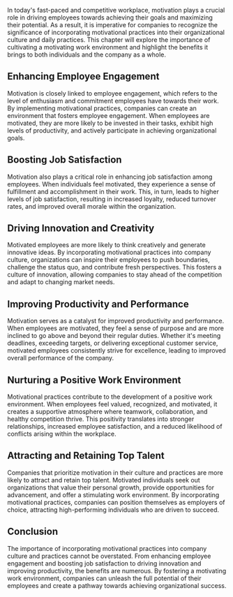 
In today's fast-paced and competitive workplace, motivation plays a crucial role in driving employees towards achieving their goals and maximizing their potential. As a result, it is imperative for companies to recognize the significance of incorporating motivational practices into their organizational culture and daily practices. This chapter will explore the importance of cultivating a motivating work environment and highlight the benefits it brings to both individuals and the company as a whole.

## Enhancing Employee Engagement

Motivation is closely linked to employee engagement, which refers to the level of enthusiasm and commitment employees have towards their work. By implementing motivational practices, companies can create an environment that fosters employee engagement. When employees are motivated, they are more likely to be invested in their tasks, exhibit high levels of productivity, and actively participate in achieving organizational goals.

## Boosting Job Satisfaction

Motivation also plays a critical role in enhancing job satisfaction among employees. When individuals feel motivated, they experience a sense of fulfillment and accomplishment in their work. This, in turn, leads to higher levels of job satisfaction, resulting in increased loyalty, reduced turnover rates, and improved overall morale within the organization.

## Driving Innovation and Creativity

Motivated employees are more likely to think creatively and generate innovative ideas. By incorporating motivational practices into company culture, organizations can inspire their employees to push boundaries, challenge the status quo, and contribute fresh perspectives. This fosters a culture of innovation, allowing companies to stay ahead of the competition and adapt to changing market needs.

## Improving Productivity and Performance

Motivation serves as a catalyst for improved productivity and performance. When employees are motivated, they feel a sense of purpose and are more inclined to go above and beyond their regular duties. Whether it's meeting deadlines, exceeding targets, or delivering exceptional customer service, motivated employees consistently strive for excellence, leading to improved overall performance of the company.

## Nurturing a Positive Work Environment

Motivational practices contribute to the development of a positive work environment. When employees feel valued, recognized, and motivated, it creates a supportive atmosphere where teamwork, collaboration, and healthy competition thrive. This positivity translates into stronger relationships, increased employee satisfaction, and a reduced likelihood of conflicts arising within the workplace.

## Attracting and Retaining Top Talent

Companies that prioritize motivation in their culture and practices are more likely to attract and retain top talent. Motivated individuals seek out organizations that value their personal growth, provide opportunities for advancement, and offer a stimulating work environment. By incorporating motivational practices, companies can position themselves as employers of choice, attracting high-performing individuals who are driven to succeed.

## Conclusion

The importance of incorporating motivational practices into company culture and practices cannot be overstated. From enhancing employee engagement and boosting job satisfaction to driving innovation and improving productivity, the benefits are numerous. By fostering a motivating work environment, companies can unleash the full potential of their employees and create a pathway towards achieving organizational success.
